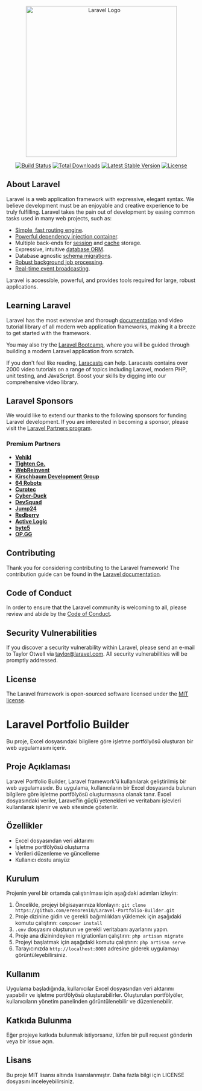 <p align="center"><a href="https://laravel.com" target="_blank"><img src="https://raw.githubusercontent.com/laravel/art/master/logo-lockup/5%20SVG/2%20CMYK/1%20Full%20Color/laravel-logolockup-cmyk-red.svg" width="400" alt="Laravel Logo"></a></p>

<p align="center">
<a href="https://github.com/laravel/framework/actions"><img src="https://github.com/laravel/framework/workflows/tests/badge.svg" alt="Build Status"></a>
<a href="https://packagist.org/packages/laravel/framework"><img src="https://img.shields.io/packagist/dt/laravel/framework" alt="Total Downloads"></a>
<a href="https://packagist.org/packages/laravel/framework"><img src="https://img.shields.io/packagist/v/laravel/framework" alt="Latest Stable Version"></a>
<a href="https://packagist.org/packages/laravel/framework"><img src="https://img.shields.io/packagist/l/laravel/framework" alt="License"></a>
</p>

## About Laravel

Laravel is a web application framework with expressive, elegant syntax. We believe development must be an enjoyable and creative experience to be truly fulfilling. Laravel takes the pain out of development by easing common tasks used in many web projects, such as:

- [Simple, fast routing engine](https://laravel.com/docs/routing).
- [Powerful dependency injection container](https://laravel.com/docs/container).
- Multiple back-ends for [session](https://laravel.com/docs/session) and [cache](https://laravel.com/docs/cache) storage.
- Expressive, intuitive [database ORM](https://laravel.com/docs/eloquent).
- Database agnostic [schema migrations](https://laravel.com/docs/migrations).
- [Robust background job processing](https://laravel.com/docs/queues).
- [Real-time event broadcasting](https://laravel.com/docs/broadcasting).

Laravel is accessible, powerful, and provides tools required for large, robust applications.

## Learning Laravel

Laravel has the most extensive and thorough [documentation](https://laravel.com/docs) and video tutorial library of all modern web application frameworks, making it a breeze to get started with the framework.

You may also try the [Laravel Bootcamp](https://bootcamp.laravel.com), where you will be guided through building a modern Laravel application from scratch.

If you don't feel like reading, [Laracasts](https://laracasts.com) can help. Laracasts contains over 2000 video tutorials on a range of topics including Laravel, modern PHP, unit testing, and JavaScript. Boost your skills by digging into our comprehensive video library.

## Laravel Sponsors

We would like to extend our thanks to the following sponsors for funding Laravel development. If you are interested in becoming a sponsor, please visit the [Laravel Partners program](https://partners.laravel.com).

### Premium Partners

- **[Vehikl](https://vehikl.com/)**
- **[Tighten Co.](https://tighten.co)**
- **[WebReinvent](https://webreinvent.com/)**
- **[Kirschbaum Development Group](https://kirschbaumdevelopment.com)**
- **[64 Robots](https://64robots.com)**
- **[Curotec](https://www.curotec.com/services/technologies/laravel/)**
- **[Cyber-Duck](https://cyber-duck.co.uk)**
- **[DevSquad](https://devsquad.com/hire-laravel-developers)**
- **[Jump24](https://jump24.co.uk)**
- **[Redberry](https://redberry.international/laravel/)**
- **[Active Logic](https://activelogic.com)**
- **[byte5](https://byte5.de)**
- **[OP.GG](https://op.gg)**

## Contributing

Thank you for considering contributing to the Laravel framework! The contribution guide can be found in the [Laravel documentation](https://laravel.com/docs/contributions).

## Code of Conduct

In order to ensure that the Laravel community is welcoming to all, please review and abide by the [Code of Conduct](https://laravel.com/docs/contributions#code-of-conduct).

## Security Vulnerabilities

If you discover a security vulnerability within Laravel, please send an e-mail to Taylor Otwell via [taylor@laravel.com](mailto:taylor@laravel.com). All security vulnerabilities will be promptly addressed.

## License

The Laravel framework is open-sourced software licensed under the [MIT license](https://opensource.org/licenses/MIT).

# Laravel Portfolio Builder

Bu proje, Excel dosyasındaki bilgilere göre işletme portfölyösü oluşturan bir web uygulamasını içerir. 

## Proje Açıklaması

Laravel Portfolio Builder, Laravel framework'ü kullanılarak geliştirilmiş bir web uygulamasıdır. Bu uygulama, kullanıcıların bir Excel dosyasında bulunan bilgilere göre işletme portfölyösü oluşturmasına olanak tanır. Excel dosyasındaki veriler, Laravel'in güçlü yetenekleri ve veritabanı işlevleri kullanılarak işlenir ve web sitesinde gösterilir.

## Özellikler

- Excel dosyasından veri aktarımı
- İşletme portfölyösü oluşturma
- Verileri düzenleme ve güncelleme
- Kullanıcı dostu arayüz

## Kurulum

Projenin yerel bir ortamda çalıştırılması için aşağıdaki adımları izleyin:

1. Öncelikle, projeyi bilgisayarınıza klonlayın: `git clone https://github.com/erenoren10/Laravel-Portfolio-Builder.git`
2. Proje dizinine gidin ve gerekli bağımlılıkları yüklemek için aşağıdaki komutu çalıştırın: `composer install`
3. `.env` dosyasını oluşturun ve gerekli veritabanı ayarlarını yapın.
4. Proje ana dizinindeyken migrationları çalıştırın: `php artisan migrate`
5. Projeyi başlatmak için aşağıdaki komutu çalıştırın: `php artisan serve`
6. Tarayıcınızda `http://localhost:8000` adresine giderek uygulamayı görüntüleyebilirsiniz.

## Kullanım

Uygulama başladığında, kullanıcılar Excel dosyasından veri aktarımı yapabilir ve işletme portfölyösü oluşturabilirler. Oluşturulan portfölyöler, kullanıcıların yönetim panelinden görüntülenebilir ve düzenlenebilir.

## Katkıda Bulunma

Eğer projeye katkıda bulunmak istiyorsanız, lütfen bir pull request gönderin veya bir issue açın. 

## Lisans

Bu proje MIT lisansı altında lisanslanmıştır. Daha fazla bilgi için LICENSE dosyasını inceleyebilirsiniz.









